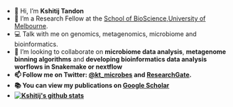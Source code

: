 - 👋 Hi, I’m <b>Kshitij Tandon</b>
- 👀 I’m a Research Fellow at the [School of BioScience,University of Melbourne](https://findanexpert.unimelb.edu.au/profile/880742-kshitij-tandon).
- :computer: Talk with me on genomics, metagenomics, microbiome and bioinformatics.
- 💞️ I’m looking to collaborate on <b>microbiome data analysis</b>, <b>metagenome binning algorithms</b> and <b>developing bioinformatics data analysis worflows in <b>Snakemake or nextflow</b>
- 📫 Follow me on Twitter: [@kt_microbes](https://twitter.com/kt_microbes) and [ResearchGate](https://www.researchgate.net/profile/Kshitij-Tandon).
- :books: You can view my publications on [Google Scholar](https://scholar.google.com/citations?user=99vbd9cAAAAJ&hl=en)
- [![Kshitij's github stats](https://github-readme-stats.vercel.app/api?username=kshitijtandon)](https://github.com/kshitijtandon/github-readme-stats)
<!---
kshitijtandon/kshitijtandon is a ✨ special ✨ repository because its `README.md` (this file) appears on your GitHub profile.
You can click the Preview link to take a look at your changes.
--->
